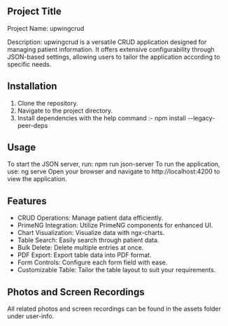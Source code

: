 ## Project Title
Project Name: upwingcrud

Description: upwingcrud is a versatile CRUD application designed for managing patient information. It offers extensive configurability through JSON-based settings, allowing users to tailor the application according to specific needs.

## Installation

1. Clone the repository.
2. Navigate to the project directory.
3. Install dependencies with the help command :- npm install --legacy-peer-deps

## Usage
To start the JSON server, run: npm run json-server
To run the application, use: ng serve
Open your browser and navigate to http://localhost:4200 to view the application.

## Features

- CRUD Operations: Manage patient data efficiently.
- PrimeNG Integration: Utilize PrimeNG components for enhanced UI.
- Chart Visualization: Visualize data with ngx-charts.
- Table Search: Easily search through patient data.
- Bulk Delete: Delete multiple entries at once.
- PDF Export: Export table data into PDF format.
- Form Controls: Configure each form field with ease.
- Customizable Table: Tailor the table layout to suit your requirements.

## Photos and Screen Recordings

All related photos and screen recordings can be found in the assets folder under user-info.
